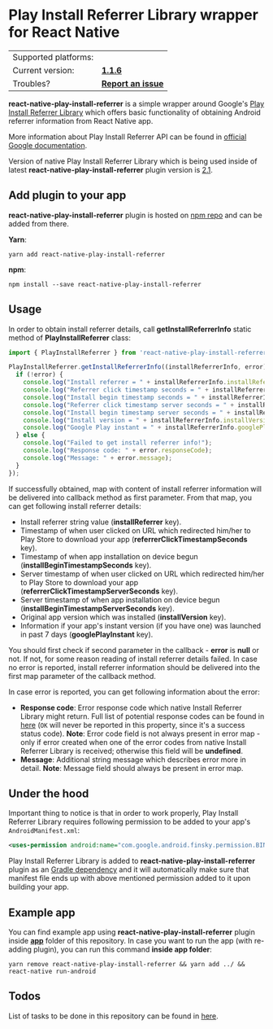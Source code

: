 # Play Install Referrer Library wrapper for React Native

<table>
    <tr>
        <td align="left">Supported platforms:</td>
        <td align="left"><img src="https://images-fe.ssl-images-amazon.com/images/I/21EctgvtXUL.png" width="16"></td>
    </tr>
    <tr>
        <td align="left">Current version:</td>
        <td align="left"><a href=../../releases/tag/v1.1.6><b>1.1.6</b></a></td>
    </tr>
    <tr>
        <td align="left">Troubles?</td>
        <td align="left"><a href="../../issues/new"><b>Report an issue</b></a></td>
    </tr>
</table>

**react-native-play-install-referrer** is a simple wrapper around Google's [Play Install Referrer Library](https://developer.android.com/google/play/installreferrer/library) which offers basic functionality of obtaining Android referrer information from React Native app.

More information about Play Install Referrer API can be found in [official Google documentation](https://developer.android.com/google/play/installreferrer/igetinstallreferrerservice).

Version of native Play Install Referrer Library which is being used inside of latest **react-native-play-install-referrer** plugin version is [2.1](https://mvnrepository.com/artifact/com.android.installreferrer/installreferrer/2.1).

## Add plugin to your app

**react-native-play-install-referrer** plugin is hosted on [npm repo](https://www.npmjs.com/package/react-native-play-install-referrer) and can be added from there.

**Yarn**:

```
yarn add react-native-play-install-referrer
```

**npm**:

```
npm install --save react-native-play-install-referrer
```

## Usage

In order to obtain install referrer details, call **getInstallReferrerInfo** static method of **PlayInstallReferrer** class:

```js
import { PlayInstallReferrer } from 'react-native-play-install-referrer';

PlayInstallReferrer.getInstallReferrerInfo((installReferrerInfo, error) => {
  if (!error) {
    console.log("Install referrer = " + installReferrerInfo.installReferrer);
    console.log("Referrer click timestamp seconds = " + installReferrerInfo.referrerClickTimestampSeconds);
    console.log("Install begin timestamp seconds = " + installReferrerInfo.installBeginTimestampSeconds);
    console.log("Referrer click timestamp server seconds = " + installReferrerInfo.referrerClickTimestampServerSeconds);
    console.log("Install begin timestamp server seconds = " + installReferrerInfo.installBeginTimestampServerSeconds);
    console.log("Install version = " + installReferrerInfo.installVersion);
    console.log("Google Play instant = " + installReferrerInfo.googlePlayInstant);
  } else {
    console.log("Failed to get install referrer info!");
    console.log("Response code: " + error.responseCode);
    console.log("Message: " + error.message);
  }
});
```

If successfully obtained, map with content of install referrer information will be delivered into callback method as first parameter. From that map, you can get following install referrer details:

- Install referrer string value (**installReferrer** key).
- Timestamp of when user clicked on URL which redirected him/her to Play Store to download your app (**referrerClickTimestampSeconds** key).
- Timestamp of when app installation on device begun (**installBeginTimestampSeconds** key).
- Server timestamp of when user clicked on URL which redirected him/her to Play Store to download your app (**referrerClickTimestampServerSeconds** key).
- Server timestamp of when app installation on device begun (**installBeginTimestampServerSeconds** key).
- Original app version which was installed (**installVersion** key).
- Information if your app's instant version (if you have one) was launched in past 7 days (**googlePlayInstant** key).

You should first check if second parameter in the callback - **error** is **null** or not. If not, for some reason reading of install referrer details failed. In case no error is reported, install referrer information should be delivered into the first map parameter of the callback method.

In case error is reported, you can get following information about the error:

- **Response code**: Error response code which native Install Referrer Library might return. Full list of potential response codes can be found in [here](https://developer.android.com/reference/com/android/installreferrer/api/InstallReferrerClient.InstallReferrerResponse) (`OK` will never be reported in this property, since it's a success status code). **Note**: Error code field is not always present in error map - only if error created when one of the error codes from native Install Referrer Library is received; otherwise this field will be **undefined**.
- **Message**: Additional string message which describes error more in detail. **Note**: Message field should always be present in error map.

## Under the hood

Important thing to notice is that in order to work properly, Play Install Referrer Library requires following permission to be added to your app's `AndroidManifest.xml`:

```xml
<uses-permission android:name="com.google.android.finsky.permission.BIND_GET_INSTALL_REFERRER_SERVICE"/>
```

Play Install Referrer Library is added to **react-native-play-install-referrer** plugin as an [Gradle dependency](./plugin/android/build.gradle#L30) and it will automatically make sure that manifest file ends up with above mentioned permission added to it upon building your app.

## Example app

You can find example app using **react-native-play-install-referrer** plugin inside [**app**](./app) folder of this repository. In case you want to run the app (with re-adding plugin), you can run this command **inside app folder**:

```
yarn remove react-native-play-install-referrer && yarn add ../ && react-native run-android
```

## Todos

List of tasks to be done in this repository can be found in [here](./TODO.md).
